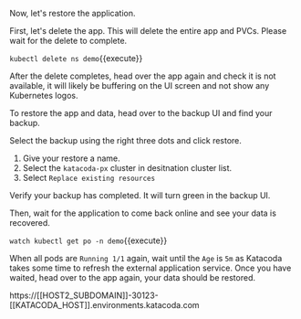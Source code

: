 
Now, let's restore the application. 

First, let's delete the app. This will delete the entire app and PVCs. Please wait for the delete to complete.

`kubectl delete ns demo`{{execute}}

After the delete completes, head over the app again and check it is not available, it will likely be buffering on the UI screen and not show any Kubernetes logos.

To restore the app and data, head over to the backup UI and find your backup.

Select the backup using the right three dots and click restore.

1. Give your restore a name.
2. Select the `katacoda-px` cluster in desitnation cluster list.
3. Select `Replace existing resources`

Verify your backup has completed. It will turn green in the backup UI. 

Then, wait for the application to come back online and see your data is recovered.

`watch kubectl get po -n demo`{{execute}}

When all pods are `Running 1/1` again, wait until the `Age` is `5m` as Katacoda takes some time to refresh the external application service.   Once you have waited, head over to the app again, your data should be restored.

https://[[HOST2_SUBDOMAIN]]-30123-[[KATACODA_HOST]].environments.katacoda.com
